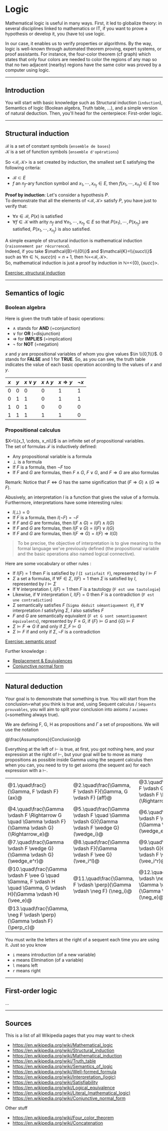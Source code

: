 # Logic

Mathematical logic is useful in many ways. First, it led to globalize theory: in several disciplines linked to mathematics or IT, if you want to prove a hypothesis or develop it, you (have to) use logic.

In our case, it enables us to verify properties or algorithms. By the way, logic is well-known through automated theorem proving, expert systems, or proof assistants. For instance, the four-color theorem (cf graph) which states that only four colors are needed to color the regions of any map so that no two adjacent (nearby) regions have the same color was proved by a computer using logic.

<hr class="sl">

## Introduction

You will start with basic knowledge such as Structural induction (`induction`), Semantics of logic (Boolean algebra, Truth table, ...), and a simple version of natural deduction. Then, you'll head for the centerpiece: First-order logic.

<hr class="sr">

## Structural induction

$\mathcal{B}$ is a set of constant symbols (`ensemble de bases`) 
</br>
$\mathcal{K}$ is a set of function symbols (`ensemble d'opérations`)

So <$\mathcal{B},\mathcal{K}$> is a set created by induction, the smallest set E satisfying the following criteria:

* $\mathcal{B} \subset E$
* $f$ an $n_{f}$-ary function symbol and $x_{1}, \cdots, x_{n_{f}} \in E$, then $f(x_{1}, \cdots, x_{n_{f}}) \in E$ too

**Proof by induction**: Let's consider a hypothesis $P$. 
</br>
To demonstrate that all the elements of <$\mathcal{B},\mathcal{K}$> satisfy $P$, you have just to verify that:

* $\forall x \in \mathcal{B}$, $P(x)$ is satisfied
* $\forall f \in \mathcal{K}$ with arity $n_{f}$ and $\forall x_{1}, \cdots, x_{n_{f}} \in E$ so that $P(x_{1}), \cdots, P(x_{n_{f}})$ are satisfied, $P(x_{1}, \cdots, x_{n_{f}})$ is also satisfied.

A simple example of structural induction is mathematical induction (`raisonnement par récurrence`).
</br>
Indeed, if you take $\mathcal{B}=\\{0\\}$ and $\mathcal{K}=\\{succ\\}$ such as $\forall n \in \mathbb{N}$, $succ(n)=n+1$, then $\mathbb{N}=$<$\mathcal{B},\mathcal{K}$>. 
</br>
So, mathematical induction is just a proof by induction in $\mathbb{N}$=<$\{0\},\{succ\}$>. 

[Exercise: structural induction](exercise_induction.md)

<hr class="sl">

## Semantics of logic

### Boolean algebra

Here is given the truth table of basic operations:

* $\wedge$ stands for **AND** (=conjunction)
* $\vee$ for **OR** (=disjunction)
* $\Rightarrow$ for **IMPLIES** (=implication)
* $\neg$ for **NOT** (=negation)

$x$ and $y$ are propositional variables of whom you give values $\in \\{0,1\\}$. $0$ stands for **FALSE** and $1$ for **TRUE**. So, as you can see, the truth table indicates the value of each basic operation according to the values of $x$ and $y$.

| $x$ | $y$ | $x \vee y$ | $x \wedge y$ | $x \Rightarrow y$ | $\neg x$ |
|---|---|---|---|---|---|
| 0 | 0 | 0 | 0 | 1 | 1 |
| 0 | 1 | 1 | 0 | 1 | 1 |
| 1 | 0 | 1 | 0 | 0 | 0 |
| 1 | 1 | 1 | 1 | 1 | 0 |

### Propositional calculus

$X=\\{x_1, \cdots, x_n\\}$ is an infinite set of propositional variables. 
</br>
The set of formulas $\mathcal{F}$ is inductively defined: 

* Any propositional variable is a formula
* $\perp$ is a formula
* If $F$ is a formula, then $\neg F$ too
* If $F$ and $G$ are formulas, then $F \wedge G$, $F \vee G$, and $F \Rightarrow G$ are also formulas

Remark: Notice that $F \Leftrightarrow G$ has the same signification that ($F \Rightarrow G$) $\wedge$ ($G \Rightarrow F$).

Abusively, an interpretation $I$ is a function that gives the value of a formula. Furthermore, interpretations have some interesting rules:

* $I(\perp)=0$
* If $F$ is a formula, then $I(\neg F)=\neg F$
* If $F$ and $G$ are formulas, then $I(F \wedge G)=I(F) \wedge I(G)$
* If $F$ and $G$ are formulas, then $I(F \vee G)=I(F) \vee I(G)$
* If $F$ and $G$ are formulas, then $I(F \Rightarrow G)=I(F) \Rightarrow I(G)$

> To be precise, the objective of interpretation is to give meaning to the formal language we've previously defined (the propositional variable and the basic operations also named logical connective). 

Here are some vocabulary or other rules :

* If $I(F)=1$ then $F$ is satisfied by $I$ (``I satisfait F``), represented by $I \models F$
* $\Sigma$ a set a formulas, if $\forall F \in \Sigma$, $I(F)=1$ then $\Sigma$ is satisfied by $I$, represented by $I \models \Sigma$
* If $\forall$ interpretation $I$, $I(F)=1$ then $F$ is a tautology (``F est une tautologie``)
* Likewise, if $\forall$ interpretation $I$, $I(F)=0$ then $F$ is a contradiction (``F est une contradiction``)
* $\Sigma$ semantically satisfies $F$ (``Sigma déduit sémantiquement F``), if $\forall$ interpretation $I$ satisfying $\Sigma$, $I$ also satisfies $F$
* $F$ and $G$ are semantically equivalent (``F et G sont semantiquement équivalents``), represented by $F \equiv G$, if $\{F\} \models G$ and $\{G\} \models F$
* $\Sigma \models F \Rightarrow G$ if and only if $\Sigma,F \models G$
* $\Sigma \models F$ if and only if $\Sigma, \neg F$ is a contradiction

[Exercise: semantic proof](exercise_semantic.md)

Further knowledge :
* [Replacement & Equivalences](replacement-equivalences.md)
* [Conjunctive normal form](cnf.md)
<hr class="sr">

## Natural deduction

Your goal is to demonstrate that something is true. You will start from the conclusion=what you think is true and, using Sequent calculus / `Séquents prouvables`, you will aim to split your conclusion into axioms / `axiomes` (=something always true).

We are defining F, G, H as propositions and $\Gamma$ a set of propositions. We will use the notation

@\frac{Assumptions}{Conclusion}@

Everything at the left of $\vdash$ is true, at first, you got nothing here, and your expression at the right of $\vdash$, but your goal will be to move as many propositions as possible inside Gamma using the sequent calculus then when you can, you need to try to get axioms (the sequent ax) for each expression with a $\vdash$.

<table class="table table-striped table-bordered border-dark">
    <tr>
        <td>@1.\quad\frac{}{\Gamma, F \vdash F} (ax)@</td>
        <td>@2.\quad\frac{\Gamma, F \vdash F}{\Gamma, G \vdash F} (aff)@</td>
        <td>@3.\quad\frac{\Gamma, F \vdash G}{\Gamma \vdash F \Rightarrow G} (\Rightarrow_i)@</td>    </tr>
    <tr>
        <td>@4.\quad\frac{\Gamma \vdash F \Rightarrow G \quad \Gamma \vdash F}{\Gamma \vdash G} (\Rightarrow_e)@</td>
        <td>@5.\quad\frac{\Gamma \vdash F \quad \Gamma \vdash G}{\Gamma \vdash F \wedge G} (\wedge_i)@</td>
        <td>@6.\quad\frac{\Gamma \vdash F \wedge G}{\Gamma \vdash F} (\wedge_e^l)@</td>
    </tr>
    <tr>
        <td>@7.\quad\frac{\Gamma \vdash F \wedge G}{\Gamma \vdash G} (\wedge_e^r)@</td>
        <td>@8.\quad\frac{\Gamma \vdash F}{\Gamma \vdash F \vee G} (\vee_i^l)@</td>
        <td>@9.\quad\frac{\Gamma \vdash G}{\Gamma \vdash F \vee G} (\vee_i^r)@</td>
    </tr>
    <tr>
        <td>@10.\quad\frac{\Gamma \vdash F \vee G \quad \Gamma, F \vdash H \quad \Gamma, G \vdash H}{\Gamma \vdash H} (\vee_e)@</td>
        <td>@11.\quad\frac{\Gamma, F \vdash \perp}{\Gamma \vdash \neg F} (\neg_i)@</td>
        <td>@12.\quad\frac{\Gamma \vdash \neg F \quad \Gamma \vdash F}{\Gamma \vdash \perp} (\neg_e)@</td>
    </tr>
    <tr>
        <td>@13.\quad\frac{\Gamma, \neg F \vdash \perp}{\Gamma \vdash F} (\perp_c)@</td>
    </tr>
</table>

You must write the letters at the right of a sequent each time you are using it. Just so you know

* `i` means introduction (of a new variable)
* `e` means Elimination (of a variable)
* `l` means left
* `r` means right

<hr class="sl">

## First-order logic

...

<hr class="sr">


## Sources

This is a list of all Wikipedia pages that you may want to check

* <https://en.wikipedia.org/wiki/Mathematical_logic>
* <https://en.wikipedia.org/wiki/Structural_induction>
* <https://en.wikipedia.org/wiki/Mathematical_induction>
* <https://en.wikipedia.org/wiki/Truth_table>
* <https://en.wikipedia.org/wiki/Semantics_of_logic>
* <https://en.wikipedia.org/wiki/Well-formed_formula>
* <https://en.wikipedia.org/wiki/Interpretation_(logic)>
* <https://en.wikipedia.org/wiki/Satisfiability>
* <https://en.wikipedia.org/wiki/Logical_equivalence>
* <https://en.wikipedia.org/wiki/Literal_(mathematical_logic)>
* <https://en.wikipedia.org/wiki/Conjunctive_normal_form>

Other stuff

* <https://en.wikipedia.org/wiki/Four_color_theorem>
* <https://en.wikipedia.org/wiki/Concatenation>


